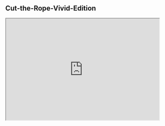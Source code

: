 
## Cut-the-Rope-Vivid-Edition
<iframe src="https://sfmemz.github.io/Cut-the-Rope-Vivid-Edition/" width="480" height="320">
<a href="/index.html">More Games</a>
